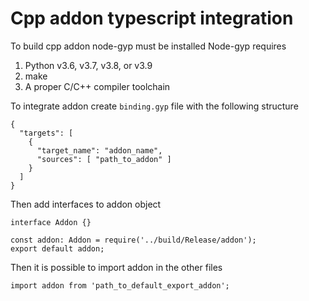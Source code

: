 # Cpp addon typescript integration

To build cpp addon node-gyp must be installed
Node-gyp requires <br/>

1. Python v3.6, v3.7, v3.8, or v3.9
2. make
3. A proper C/C++ compiler toolchain

To integrate addon create `binding.gyp` file with the following structure <br/>

```
{
  "targets": [
    {
      "target_name": "addon_name",
      "sources": [ "path_to_addon" ]
    }
  ]
}
```

Then add interfaces to addon object <br>

```
interface Addon {}

const addon: Addon = require('../build/Release/addon');
export default addon;
```

Then it is possible to import addon in the other files

```
import addon from 'path_to_default_export_addon';

```
